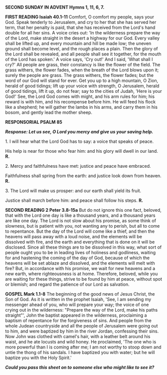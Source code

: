 **SECOND SUNDAY IN ADVENT Hymns 1, 11, 6, 7.**

**FIRST READING Isaiah 40.1-11** Comfort, O comfort my people, says your
God. Speak tenderly to Jerusalem, and cry to her that she has served her
term, that her penalty is paid, that she has received from the Lord's
hand double for all her sins. A voice cries out: 'In the wilderness
prepare the way of the Lord, make straight in the desert a highway for
our God. Every valley shall be lifted up, and every mountain and hill be
made low; the uneven ground shall become level, and the rough places a
plain. Then the glory of the Lord shall be revealed, and all people
shall see it together, for the mouth of the Lord has spoken.' A voice
says, 'Cry out!' And I said, 'What shall I cry?' All people are grass,
their constancy is like the flower of the field. The grass withers, the
flower fades, when the breath of the Lord blows upon it; surely the
people are grass. The grass withers, the flower fades; but the word of
our God will stand for ever. Get you up to a high mountain, O Zion,
herald of good tidings; lift up your voice with strength, O Jerusalem,
herald of good tidings, lift it up, do not fear; say to the cities of
Judah, 'Here is your God!' See, the Lord God comes with might, and his
arm rules for him; his reward is with him, and his recompense before
him. He will feed his flock like a shepherd; he will gather the lambs in
his arms, and carry them in his bosom, and gently lead the mother sheep.

**RESPONSORIAL PSALM 85**

***Response: Let us see, O Lord you mercy and give us your saving
help.***

1\. I will hear what the Lord God has to say: a voice that speaks of
peace.

His help is near for those who fear him: and his glory will dwell in our
land. **R.**

2\. Mercy and faithfulness have met: justice and peace have embraced.

Faithfulness shall spring from the earth: and justice look down from
heaven. **R.**

3\. The Lord will make us prosper: and our earth shall yield its fruit.

Justice shall march before him: and peace shall follow his steps. **R.**

**SECOND READING 2 Peter 3.8-15a** But do not ignore this one fact,
beloved, that with the Lord one day is like a thousand years, and a
thousand years are like one day. The Lord is not slow about his promise,
as some think of slowness, but is patient with you, not wanting any to
perish, but all to come to repentance. But the day of the Lord will come
like a thief, and then the heavens will pass away with a loud noise, and
the elements will be dissolved with fire, and the earth and everything
that is done on it will be disclosed. Since all these things are to be
dissolved in this way, what sort of people ought you to be in leading
lives of holiness and godliness, waiting for and hastening the coming of
the day of God, because of which the heavens will be set ablaze and
dissolved, and the elements will melt with fire? But, in accordance with
his promise, we wait for new heavens and a new earth, where
righteousness is at home. Therefore, beloved, while you are waiting for
these things, strive to be found by him at peace, without spot or
blemish; and regard the patience of our Lord as salvation.

**GOSPEL Mark 1.1-8** The beginning of the good news of Jesus Christ,
the Son of God. As it is written in the prophet Isaiah, 'See, I am
sending my messenger ahead of you, who will prepare your way; the voice
of one crying out in the wilderness: "Prepare the way of the Lord, make
his paths straight"', John the baptist appeared in the wilderness,
proclaiming a baptism of repentance for the forgiveness of sins. And
people from the whole Judean countryside and all the people of Jerusalem
were going out to him, and were baptized by him in the river Jordan,
confessing their sins. Now John was clothed with camel's hair, with a
leather belt around his waist, and he ate locusts and wild honey. He
proclaimed, 'The one who is more powerful than I is coming after me; I
am not worthy to stoop down and untie the thong of his sandals. I have
baptized you with water; but he will baptize you with the Holy Spirit.'

***Could you pass this sheet on to someone else who might like to see
it?***

